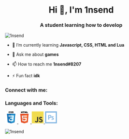 <h1 align="center">Hi 👋, I'm 1nsend</h1>
<h3 align="center">A student learning how to develop</h3>

<p align="left"> <img src="https://komarev.com/ghpvc/?username=1nsend&label=Profile%20views&color=0e75b6&style=flat" alt="1nsend" /> </p>

- 🌱 I’m currently learning **Javascript, CSS, HTML and Lua**

- 💬 Ask me about **games**

- 📫 How to reach me **1nsend#8207**

- ⚡ Fun fact **idk**

<h3 align="left">Connect with me:</h3>
<p align="left">
</p>

<h3 align="left">Languages and Tools:</h3>
<p align="left"> <a href="https://www.w3schools.com/css/" target="_blank" rel="noreferrer"> <img src="https://raw.githubusercontent.com/devicons/devicon/master/icons/css3/css3-original-wordmark.svg" alt="css3" width="40" height="40"/> </a> <a href="https://www.w3.org/html/" target="_blank" rel="noreferrer"> <img src="https://raw.githubusercontent.com/devicons/devicon/master/icons/html5/html5-original-wordmark.svg" alt="html5" width="40" height="40"/> </a> <a href="https://developer.mozilla.org/en-US/docs/Web/JavaScript" target="_blank" rel="noreferrer"> <img src="https://raw.githubusercontent.com/devicons/devicon/master/icons/javascript/javascript-original.svg" alt="javascript" width="40" height="40"/> </a> <a href="https://www.photoshop.com/en" target="_blank" rel="noreferrer"> <img src="https://raw.githubusercontent.com/devicons/devicon/master/icons/photoshop/photoshop-line.svg" alt="photoshop" width="40" height="40"/> </a> </p>

<p><img align="center" src="https://github-readme-stats.vercel.app/api/top-langs?username=1nsend&show_icons=true&locale=en&layout=compact" alt="1nsend" /></p>
